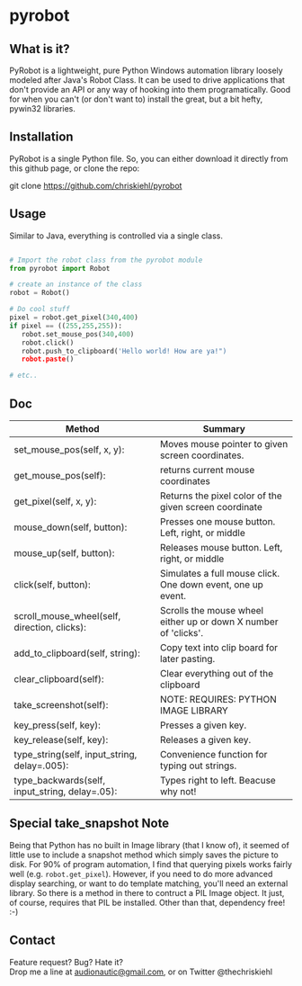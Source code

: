 pyrobot
=======


What is it?
-----------  

PyRobot is a lightweight, pure Python Windows automation library loosely modeled after Java's Robot Class. It can be used to drive applications that don't provide an API or any way of hooking into them programatically. Good for when you can't (or don't want to) install the great, but a bit hefty, pywin32 libraries.   

Installation
------------

PyRobot is a single Python file. So, you can either download it directly from this github page, or clone the repo: 

git clone https://github.com/chriskiehl/pyrobot  

Usage
------

Similar to Java, everything is controlled via a single class.

 ```python

# Import the robot class from the pyrobot module
from pyrobot import Robot

# create an instance of the class
robot = Robot()

# Do cool stuff
pixel = robot.get_pixel(340,400)
if pixel == ((255,255,255)): 
	robot.set_mouse_pos(340,400)
	robot.click()
	robot.push_to_clipboard('Hello world! How are ya!")
	robot.paste()

# etc.. 

 ```  

Doc  
---  
   
| Method                                | Summary                    |
| --------------------------------------|-----------------------------
| set_mouse_pos(self, x, y): | Moves mouse pointer to given screen coordinates. |
| get_mouse_pos(self): 		| returns current mouse coordinates |
| get_pixel(self, x, y): 	| Returns the pixel color of the given screen coordinate|
| mouse_down(self, button): | Presses one mouse button. Left, right, or middle|
| mouse_up(self, button):	 | Releases mouse button. Left, right, or middle|
| click(self, button): 	| Simulates a full mouse click. One down event, one up event. |
| scroll_mouse_wheel(self, direction, clicks):  | Scrolls the mouse wheel either up or down X number of 'clicks'. |
| add_to_clipboard(self, string):  | Copy text into clip board for later pasting. |
| clear_clipboard(self): | Clear everything out of the clipboard|
| take_screenshot(self): | NOTE: REQUIRES: PYTHON IMAGE LIBRARY| Takes a snapshot of desktop and loads it into memory |
| key_press(self, key): | Presses a given key. |
| key_release(self, key): | Releases a given key. |
| type_string(self, input_string, delay=.005): | Convenience function for typing out strings. |
| type_backwards(self, input_string, delay=.05): | Types right to left. Beacuse why not! |

Special take_snapshot Note
-----------------------  

Being that Python has no built in Image library (that I know of), it seemed of little use to include a snapshot method which simply saves the picture to disk. For 90% of program automation, I find that querying pixels works fairly well (e.g. `robot.get_pixel`). However, if you need to do more advanced display searching, or want to do template matching, you'll need an external library. So there is a method in there to contruct a PIL Image object. It just, of course, requires that PIL be installed. Other than that, dependency free! :-)

Contact
-------

Feature request? Bug? Hate it?  
Drop me a line at audionautic@gmail.com, or on Twitter @thechriskiehl 









 